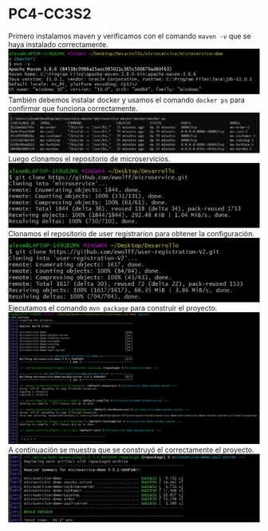 # PC4-CC3S2

Primero instalamos maven y verificamos con el comando `maven -v` que se haya instalado correctamente.
![maven_instalado](https://github.com/alexmzztt/PC4-CC3S2/blob/main/.assets/maven_instalado_prueba.jpg)
También debemos instalar docker y usamos el comando `docker ps` para confirmar que funciona correctamente.
![docker_instalado](https://github.com/alexmzztt/PC4-CC3S2/blob/main/.assets/docker_instalado_prueba.jpg)
Luego clonamos el repositorio de microservicios.
![microservices](https://github.com/alexmzztt/PC4-CC3S2/blob/main/.assets/clonar_microservice_repo.jpg)
Clonamos el repositorio de user registrarion para obtener la configuración.
![user-registration](https://github.com/alexmzztt/PC4-CC3S2/blob/main/.assets/clonar_user-registration-V2_repo.jpg)
Ejecutamos el comando `mvn package` para construir el proyecto.
![mvn_package_1](https://github.com/alexmzztt/PC4-CC3S2/blob/main/.assets/mvn_package_1.jpg)
A continuación se muestra que se construyó el correctamente el proyecto.
![mvn_package_2](https://github.com/alexmzztt/PC4-CC3S2/blob/main/.assets/mvn_package_2.jpg)
